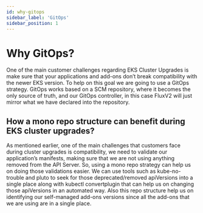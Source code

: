 ```yaml
---
id: why-gitops
sidebar_label: 'GitOps'
sidebar_position: 1
---
```


# Why GitOps?

One of the main customer challenges regarding EKS Cluster Upgrades is make sure that your applications and add-ons don’t break compatibility with the newer EKS version. To help on this goal we are going to use a GitOps strategy. GitOps works based on a SCM repository, where it becomes the only source of truth, and our GitOps controller, in this case FluxV2 will just mirror what we have declared into the repository.

## How a mono repo structure can benefit during EKS cluster upgrades?

As mentioned earlier, one of the main challenges that customers face during cluster upgrades is compatibility, we need to validate our application’s manifests, making sure that we are not using anything removed from the API Server. So, using a mono repo strategy can help us on doing those validations easier. We can use tools such as kube-no-trouble and pluto to seek for those deprecated/removed apiVersions into a single place along with kubectl convertplugin that can help us on changing those apiVersions in an automated way. Also this repo structure help us on identifying our self-managed add-ons versions since all the add-ons that we are using are in a single place.